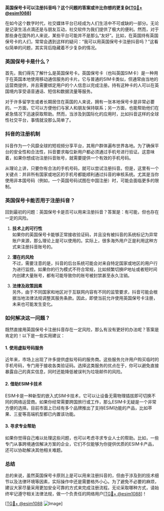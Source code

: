 **英国保号卡可以注册抖音吗？这个问题的答案或许比你想的更复杂[[TG💪+ @esim1088](https://t.me/s/esim1088)]**

在如今这个数字时代，社交媒体平台已经成为人们生活中不可或缺的一部分。无论是记录生活点滴还是与朋友互动，社交软件为我们提供了极大的便利。然而，对于那些身在国外的人来说，某些平台可能并不是那么“友好”。比如，在英国持有英国保号卡的人们，常常会遇到这样的疑问：“我可以用英国保号卡注册抖音吗？”这看似简单的问题，其实背后隐藏着不少复杂的情况。

### 英国保号卡是什么？

首先，我们得先了解什么是英国保号卡。英国保号卡（也叫英国SIM卡）是一种用于在英国本地使用移动通信服务的卡片。它与普通的SIM卡类似，但通常由当地的运营商提供，并且需要绑定用户的个人信息以完成注册。持有这种卡的人可以在英国境内享受语音通话、短信和数据流量等服务。

对于许多留学生或者长期居住在英国的人来说，拥有一张本地保号卡是非常必要的。一方面，它可以方便他们与家人和朋友保持联系；另一方面，也能帮助他们在紧急情况下迅速获取帮助。然而，当涉及到国际化的应用时，比如抖音这样的全球性社交平台，事情就没那么简单了。

### 抖音的注册机制

抖音作为一个风靡全球的短视频分享平台，其用户群体遍布世界各地。为了确保平台的安全性和合法性，抖音要求每位新用户都必须通过手机号进行验证。这意味着，如果你想成功注册抖音账号，就需要提供一个有效的手机号码。

从理论上讲，只要你有合法的手机号码，就可以尝试注册抖音。但是，这里有一个关键点：并非所有国家或地区的手机号都能顺利通过抖音的审核系统。尤其是当你使用非本国号码（例如，一个英国号码试图在中国注册）时，可能会面临更多的限制。

### 英国保号卡能否用于注册抖音？

回到最初的问题：英国保号卡是否可以用来注册抖音？答案是：有可能，但也存在一定的风险。

1. **技术上的可行性**  
   如果你的英国保号卡能够正常接收验证码，并且没有被抖音的系统标记为异常账户来源，那么理论上是可以使用的。实际上，很多海外用户正是利用这种方式来注册抖音账号的。

2. **潜在的风险**  
   不过，需要注意的是，抖音的后台系统可能会对来自特定国家或地区的用户行为进行监控。如果你的行为模式不符合常规，比如频繁切换IP地址或者短时间内创建大量账号，都有可能导致你的账号被封禁甚至永久注销。

3. **法律及政策因素**  
   另外，由于不同国家和地区对于互联网内容有不同的监管要求，抖音可能会根据当地法律法规调整其服务条款。因此，即使当前允许使用英国保号卡注册，未来也可能发生变化。

### 如何解决这一问题？

既然直接用英国保号卡注册抖音存在一定风险，那么有没有更好的办法呢？答案是肯定的！以下是一些实用建议：

#### 1. 使用虚拟号码服务  
近年来，市场上出现了许多提供虚拟号码的服务商。这些服务允许用户购买临时的手机号码，专门用于接收各类验证码。选择这类服务的优点在于，你可以避免直接暴露自己的真实信息，同时还能降低被误判为垃圾邮件的风险。

#### 2. 借助ESIM卡技术  
ESIM卡是一种新型的嵌入式SIM卡技术，它可以让设备无需物理插拔即可切换不同的网络运营商。如果你经常需要跨国旅行或工作，那么ESIM卡无疑是一个非常方便的选择。目前市面上已经有多个品牌推出了支持ESIM功能的产品，比如苹果、三星等高端机型都已内置该功能。

#### 3. 寻求专业帮助  
如果你觉得自己难以处理这些问题，也可以考虑寻求专业人士的帮助。比如，一些专门从事跨境通信解决方案的企业，它们不仅能够为你提供优质的ESIM卡产品，还可以协助解决其他相关难题。

### 总结

总的来说，虽然英国保号卡原则上是可以用来注册抖音的，但由于涉及到的技术细节以及法律环境等因素，实际操作中还是需要格外小心。为了避免不必要的麻烦，建议大家尽量采用更加安全可靠的方式来完成注册流程。无论采取哪种方式，请始终牢记遵守相关法律法规，做一个负责任的网络用户[[TG💪+ @esim1088](https://t.me/s/esim1088)]！

[[TG💪+ @esim1088](https://t.me/s/esim1088) ![Image](https://i.postimg.cc/4NQfJmqS/Snipaste-2025-05-13-00-14-12.png)]